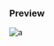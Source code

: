 
### Preview
![a](https://github.com/Eazvy/UILibs/blob/main/Notifications/Nord/Screenshot%202022-11-28%20010951.png?raw=true)
